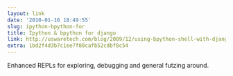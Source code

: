 ```yaml
---
layout: link
date: '2010-01-16 18:49:55'
slug: ipython-bpython-for
title: Ipython & bpython for django
link: http://uswaretech.com/blog/2009/12/using-bpython-shell-with-django-and-some-ipython-features-you-should-know/
extra: 1bd2f4d3b7c1ee7f80cafb52cdbf8c54
---
```


Enhanced REPLs for exploring, debugging and general futzing around.